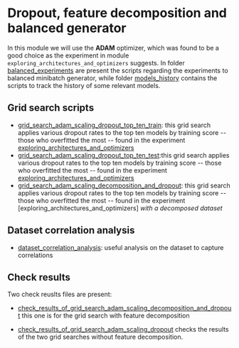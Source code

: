 # Dropout, feature decomposition and balanced generator

In this module we will use the **ADAM** optimizer, which was found to be a good choice as the experiment in module `exploring_architectures_and_optimizers` suggests.
In folder [balanced_experiments](https://github.com/alessio-cuzzocrea/tesi/tree/master/experiments/MLP_dropout_feature_decomposition_balanced_generator/balanced_experiments) are present the scripts regarding the experiments to balanced minibatch generator, while folder 
[models_history](https://github.com/alessio-cuzzocrea/tesi/tree/master/experiments/MLP_dropout_feature_decomposition_balanced_generator/models_history) contains the scripts to track the history of some relevant models.

## Grid search scripts
* [grid_search_adam_scaling_dropout_top_ten_train](https://github.com/alessio-cuzzocrea/tesi/blob/master/experiments/MLP_dropout_feature_decomposition_balanced_generator/grid_search_adam_scaling_dropout_top_ten_train.ipynb): this  grid search applies various dropout rates to the top ten models by training score -- those who overfitted the most -- found in the experiment [exploring_architectures_and_optimizers](https://github.com/alessio-cuzzocrea/tesi/tree/master/experiments/exploring_architecture_and_optimizers)
* [grid_search_adam_scaling_dropout_top_ten_test](https://github.com/alessio-cuzzocrea/tesi/blob/master/experiments/MLP_dropout_feature_decomposition_balanced_generator/grid_search_adam_scaling_dropout_top_ten_test.ipynb):this  grid search applies various dropout rates to the top ten models by training score -- those who overfitted the most -- found in the experiment  [exploring_architectures_and_optimizers](https://github.com/alessio-cuzzocrea/tesi/tree/master/experiments/exploring_architecture_and_optimizers)
* [grid_search_adam_scaling_decomposition_and_dropout](https://github.com/alessio-cuzzocrea/tesi/blob/master/experiments/MLP_dropout_feature_decomposition_balanced_generator/grid_search_adam_scaling_decomposition_and_dropout.ipynb):  this  grid search applies various dropout rates to the top ten models by training score -- those who overfitted the most -- found in the experiment [exploring_architectures_and_optimizers] *with a decomposed dataset*

## Dataset correlation analysis

* [dataset_correlation_analysis](https://github.com/alessio-cuzzocrea/tesi/blob/master/experiments/MLP_dropout_feature_decomposition_balanced_generator/dataset_correlation_analysis.ipynb): useful analysis on the dataset to capture correlations

## Check results

Two check reuslts files are present:
* [check_results_of_grid_search_adam_scaling_decomposition_and_dropout](https://github.com/alessio-cuzzocrea/tesi/blob/master/experiments/MLP_dropout_feature_decomposition_balanced_generator/check_results_of_grid_search_adam_scaling_decomposition_and_dropout.ipynb) this one is for the grid search with feature decomposition

* [check_results_of_grid_search_adam_scaling_dropout](https://github.com/alessio-cuzzocrea/tesi/blob/master/experiments/MLP_dropout_feature_decomposition_balanced_generator/check_results_of_grid_search_adam_scaling_dropout.ipynb) checks the results of the two grid searches without feature decomposition.